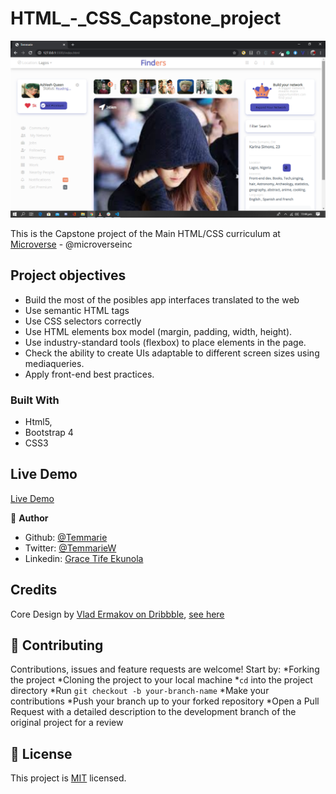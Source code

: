 # HTML_-_CSS_Capstone_project
![demopage](./images/screenshot.png)

This is the Capstone project of the Main HTML/CSS curriculum at [Microverse](https:www.microverse.org/) - @microverseinc

## Project objectives

* Build the most of the posibles app interfaces translated to the web
* Use semantic HTML tags
* Use CSS selectors correctly
* Use HTML elements box model (margin, padding, width, height).
* Use industry-standard tools (flexbox) to place elements in the page.
* Check the ability to create UIs adaptable to different screen sizes using mediaqueries.
* Apply front-end best practices.


### Built With

- Html5,
- Bootstrap 4 
- CSS3

## Live Demo
[Live Demo](https://raw.githack.com/Temmarie/HTML_-_CSS_Capstone_project/feature/index.html)

👤 **Author**

- Github: [@Temmarie](https://github.com/Temmarie)
- Twitter: [@TemmarieW](https://twitter.com/TemmarieW)
- Linkedin: [Grace Tife Ekunola](https://www.linkedin.com/in/ekunola-grace-b02b1b194/)


## Credits 
Core Design by [ Vlad Ermakov on Dribbble](https://dribbble.com/ermalength), [see here](https://www.behance.net/gallery/70285515/Swipex-This-application-for-dating)

## 🤝 Contributing

Contributions, issues and feature requests are welcome! Start by:
*Forking the project
*Cloning the project to your local machine
*`cd` into the project directory
*Run `git checkout -b your-branch-name`
*Make your contributions
*Push your branch up to your forked repository
*Open a Pull Request with a detailed description to the development branch of the original project for a review

## 📝 License

This project is [MIT](https://opensource.org/licenses/MIT) licensed.




